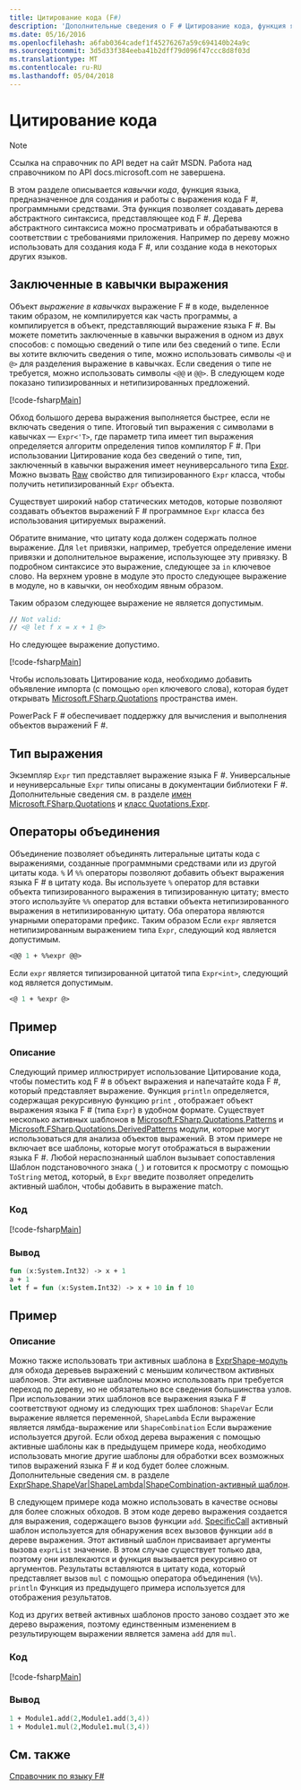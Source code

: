 ```yaml
---
title: Цитирование кода (F#)
description: 'Дополнительные сведения о F # Цитирование кода, функция языка, предназначенное для создания и работы с выражения кода F #, программными средствами.'
ms.date: 05/16/2016
ms.openlocfilehash: a6fab0364cadef1f45276267a59c694140b24a9c
ms.sourcegitcommit: 3d5d33f384eeba41b2dff79d096f47ccc8d8f03d
ms.translationtype: MT
ms.contentlocale: ru-RU
ms.lasthandoff: 05/04/2018
---
```

# <a name="code-quotations"></a>Цитирование кода

> [!NOTE]
Ссылка на справочник по API ведет на сайт MSDN.  Работа над справочником по API docs.microsoft.com не завершена.

В этом разделе описывается *кавычки кода*, функция языка, предназначенное для создания и работы с выражения кода F #, программными средствами. Эта функция позволяет создавать дерева абстрактного синтаксиса, представляющее код F #. Дерева абстрактного синтаксиса можно просматривать и обрабатываются в соответствии с требованиями приложения. Например по дереву можно использовать для создания кода F #, или создание кода в некоторых других языков.


## <a name="quoted-expressions"></a>Заключенные в кавычки выражения
Объект *выражение в кавычках* выражение F # в коде, выделенное таким образом, не компилируется как часть программы, а компилируется в объект, представляющий выражение языка F #. Вы можете пометить заключенные в кавычки выражения в одном из двух способов: с помощью сведений о типе или без сведений о типе. Если вы хотите включить сведения о типе, можно использовать символы `<@` и `@>` для разделения выражение в кавычках. Если сведения о типе не требуется, можно использовать символы `<@@` и `@@>`. В следующем коде показано типизированных и нетипизированных предложений.

[!code-fsharp[Main](../../../samples/snippets/fsharp/lang-ref-3/snippet501.fs)]

Обход большого дерева выражения выполняется быстрее, если не включать сведения о типе. Итоговый тип выражения с символами в кавычках — `Expr<'T>`, где параметр типа имеет тип выражения определяется алгоритм определения типов компилятор F #. При использовании Цитирование кода без сведений о типе, тип, заключенный в кавычки выражения имеет неуниверсального типа [Expr](https://msdn.microsoft.com/library/ed6a2caf-69d4-45c2-ab97-e9b3be9bce65). Можно вызвать [Raw](https://msdn.microsoft.com/library/47fb94f1-e77f-4c68-aabc-2b0ba40d59c2) свойство для типизированного `Expr` класса, чтобы получить нетипизированный `Expr` объекта.

Существует широкий набор статических методов, которые позволяют создавать объектов выражений F # программное `Expr` класса без использования цитируемых выражений.

Обратите внимание, что цитату кода должен содержать полное выражение. Для `let` привязки, например, требуется определение имени привязки и дополнительное выражение, использующее эту привязку. В подробном синтаксисе это выражение, следующее за `in` ключевое слово. На верхнем уровне в модуле это просто следующее выражение в модуле, но в кавычки, он необходим явным образом.

Таким образом следующее выражение не является допустимым.

```fsharp
// Not valid:
// <@ let f x = x + 1 @>
```

Но следующее выражение допустимо.

[!code-fsharp[Main](../../../samples/snippets/fsharp/lang-ref-3/snippet502.fs)]

Чтобы использовать Цитирование кода, необходимо добавить объявление импорта (с помощью `open` ключевого слова), которая будет открывать [Microsoft.FSharp.Quotations](https://msdn.microsoft.com/library/e9ce8a3a-e00c-4190-bad5-cce52ee089b2) пространства имен.

PowerPack F # обеспечивает поддержку для вычисления и выполнения объектов выражений F #.


## <a name="expr-type"></a>Тип выражения
Экземпляр `Expr` тип представляет выражение языка F #. Универсальные и неуниверсальные `Expr` типы описаны в документации библиотеки F #. Дополнительные сведения см. в разделе [имен Microsoft.FSharp.Quotations](https://msdn.microsoft.com/visualfsharpdocs/conceptual/microsoft.fsharp.quotations-namespace-%5bfsharp%5d) и [класс Quotations.Expr](https://msdn.microsoft.com/visualfsharpdocs/conceptual/quotations.expr-class-%5bfsharp%5d).


## <a name="splicing-operators"></a>Операторы объединения
Объединение позволяет объединять литеральные цитаты кода с выражениями, созданные программными средствами или из другой цитаты кода. `%` И `%%` операторы позволяют добавить объект выражения языка F # в цитату кода. Вы используете `%` оператор для вставки объекта типизированного выражения в типизированную цитату; вместо этого используйте `%%` оператор для вставки объекта нетипизированного выражения в нетипизированную цитату. Оба оператора являются унарными операторами префикс. Таким образом Если `expr` является нетипизированным выражением типа `Expr`, следующий код является допустимым.

```fsharp
<@@ 1 + %%expr @@>
```

Если `expr` является типизированной цитатой типа `Expr<int>`, следующий код является допустимым.

```fsharp
<@ 1 + %expr @>
```

## <a name="example"></a>Пример

### <a name="description"></a>Описание
Следующий пример иллюстрирует использование Цитирование кода, чтобы поместить код F # в объект выражения и напечатайте кода F #, который представляет выражение. Функция `println` определяется, содержащая рекурсивную функцию `print` , отображает объект выражения языка F # (типа `Expr`) в удобном формате. Существует несколько активных шаблонов в [Microsoft.FSharp.Quotations.Patterns](https://msdn.microsoft.com/library/093944a9-c752-403a-8983-5fcd5dbf92a4) и [Microsoft.FSharp.Quotations.DerivedPatterns](https://msdn.microsoft.com/library/d2434a6e-ae7b-4f3d-b567-c162938bc9cd) модули, которые могут использоваться для анализа объектов выражений. В этом примере не включает все шаблоны, которые могут отображаться в выражении языка F #. Любой нераспознанный шаблон вызывает сопоставления Шаблон подстановочного знака (`_`) и готовится к просмотру с помощью `ToString` метод, который, в `Expr` введите позволяет определить активный шаблон, чтобы добавить в выражение match.


### <a name="code"></a>Код
[!code-fsharp[Main](../../../samples/snippets/fsharp/lang-ref-3/snippet601.fs)]
    
### <a name="output"></a>Вывод

```fsharp
fun (x:System.Int32) -> x + 1
a + 1
let f = fun (x:System.Int32) -> x + 10 in f 10
```

## <a name="example"></a>Пример

### <a name="description"></a>Описание
Можно также использовать три активных шаблона в [ExprShape-модуль](https://msdn.microsoft.com/library/7685150e-2432-4d39-9338-57292eff18de) для обхода деревьев выражений с меньшим количеством активных шаблонов. Эти активные шаблоны можно использовать при требуется переход по дереву, но не обязательно все сведения большинства узлов. При использовании этих шаблонов все выражения языка F # соответствуют одному из следующих трех шаблонов: `ShapeVar` Если выражение является переменной, `ShapeLambda` Если выражение является лямбда-выражение или `ShapeCombination` Если выражение используется другой. Если обход дерева выражения с помощью активные шаблоны как в предыдущем примере кода, необходимо использовать многие другие шаблоны для обработки всех возможных типов выражений языка F # и код будет более сложным. Дополнительные сведения см. в разделе [ExprShape.ShapeVar&#124;ShapeLambda&#124;ShapeCombination-активный шаблон](https://msdn.microsoft.com/visualfsharpdocs/conceptual/exprshape.shapevarhshapelambdahshapecombination-active-pattern-%5bfsharp%5d).

В следующем примере кода можно использовать в качестве основы для более сложных обходов. В этом коде дерево выражения создается для выражения, содержащего вызов функции `add`. [SpecificCall](https://msdn.microsoft.com/library/05a77b21-20fe-4b9a-8e07-aa999538198d) активный шаблон используется для обнаружения всех вызовов функции `add` в дереве выражения. Этот активный шаблон присваивает аргументы вызова `exprList` значение. В этом случае существует только два, поэтому они извлекаются и функция вызывается рекурсивно от аргументов. Результаты вставляются в цитату кода, который представляет вызов `mul` с помощью оператора объединения (`%%`). `println` Функция из предыдущего примера используется для отображения результатов.

Код из других ветвей активных шаблонов просто заново создает это же дерево выражения, поэтому единственным изменением в результирующем выражении является замена `add` для `mul`.


### <a name="code"></a>Код
[!code-fsharp[Main](../../../samples/snippets/fsharp/lang-ref-3/snippet701.fs)]
    
### <a name="output"></a>Вывод

```fsharp
1 + Module1.add(2,Module1.add(3,4))
1 + Module1.mul(2,Module1.mul(3,4))
```

## <a name="see-also"></a>См. также
[Справочник по языку F#](index.md)

